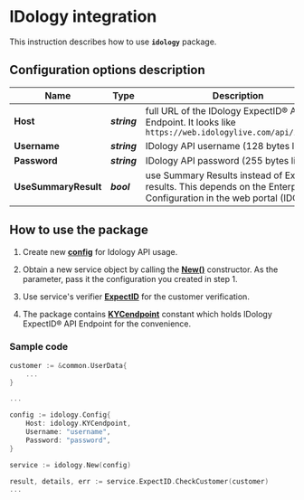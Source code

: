 # IDology integration

This instruction describes how to use **`idology`** package.

## Configuration options description

| **Name** | **Type** | **Description** |
| -------- | -------- | --------------- |
| **Host** | _**string**_ | full URL of the IDology ExpectID® API Endpoint. It looks like `https://web.idologylive.com/api/idiq.svc` |
| **Username** | _**string**_ | IDology API username (128 bytes limit) |
| **Password** | _**string**_ | IDology API password (255 bytes limit) |
| **UseSummaryResult** | _**bool**_ | use Summary Results instead of ExpectID results. This depends on the Enterprise Configuration in the web portal (IDCenter) |

## How to use the package

1) Create new [**config**](contract.go#L12) for Idology API usage.

2) Obtain a new service object by calling the [**New()**](service.go#L16) constructor. As the parameter, pass it the configuration you created in step 1.

3) Use service's verifier [**ExpectID**](service.go#L12) for the customer verification.

4) The package contains [**KYCendpoint**](contract.go#L8) constant which holds IDology ExpectID® API Endpoint for the convenience.

### Sample code

```go
customer := &common.UserData{
    ...
}

...

config := idology.Config{
    Host: idology.KYCendpoint,
    Username: "username",
    Password: "password",
}

service := idology.New(config)

result, details, err := service.ExpectID.CheckCustomer(customer)
...
```
